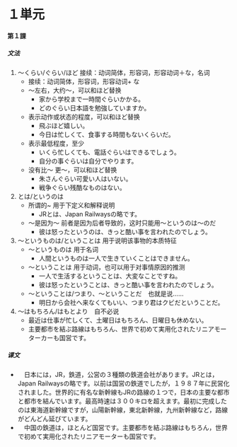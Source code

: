 # １単元
#### 第１課
##### 文法
1. 〜くらい/ぐらい/ほど 接续：动词简体，形容词，形容动词＋な，名词
	- 接续：动词简体，形容词，形容动词+ な
    - 〜左右，大约〜，可以和ほど替换
        - 家から学校まで一時間ぐらいかかる。
        - どのぐらい日本語を勉強していますか。
    - 表示动作或状态的程度，可以和ほど替换
        - 飛ぶほど嬉しい。
        - 今日は忙しくて、食事する時間もないくらいだ。 
    - 表示最低程度，至少
        - いくら忙しくても、電話ぐらいはできるでしょう。
        - 自分の事ぐらいは自分でやります。
    - 没有比〜 更〜，可以和ほど替换
        - 朱さんぐらい可愛い人はいない。
        - 戦争ぐらい残酷なものはない。
2. とは/というのは
    - 所谓的~ 用于下定义和解释说明
        - JRとは、Japan Railwaysの略です。
    - 〜是因为〜 前者是因为后者导致的，这时只能用〜というのは〜のだ
        - 彼は怒ったというのは、きっと酷い事を言われたのでしょう。        
3. 〜というものは/ということは 用于说明该事物的本质特征
    - 〜というものは 用于名词
        - 人間というものは一人で生きていくことはできません。
    - 〜ということは 用于动词，也可以用于对事情原因的推测
        - 一人で生活するということは、大変なことですね。
        - 彼は怒ったということは、きっと酷い事を言われたのでしょう。
    - 〜ということは/つまり、〜ということだ　也就是说……
        - 明日から会社へ来なくてもいい、つまり君はクビだということだ。
4. 〜はもちろん/はもとより　自不必说
    - 最近は仕事が忙しくて、土曜日はもちろん、日曜日も休めない。
    - 主要都市を結ぶ路線はもちろん、世界で初めて実用化されたリニアモーターカーも国営です。
##### 课文
* 　日本には，JR，鉄道，公営の３種類の鉄道会社があります。JRとは，Japan Railwaysの略です。以前は国営の鉄道でしたが，１９８７年に民営化されました。世界的に有名な新幹線もJRの路線の１つで，日本の主要な都市と都市を結んでいます。最高時速は３００キロを超えます。最初に完成したのは東海道新幹線ですが，山陽新幹線，東北新幹線，九州新幹線など，路線がどんどん延びています。
* 　中国の鉄道は，ほとんど国営です。主要都市を結ぶ路線はもちろん，世界で初めて実用化されたリニアモーターも国営です。